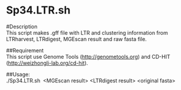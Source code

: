 Sp34.LTR.sh
====================

#Description  
This script makes .gff file with LTR and clustering information from LTRharvest, LTRdigest, MGEscan result and raw fasta file.

##Requirement  
This script use Genome Tools (http://genometools.org) and CD-HIT (http://weizhongli-lab.org/cd-hit).

##Usage:  
./Sp34.LTR.sh  \<MGEscan result\> \<LTRdigest result\> \<original fasta\>
